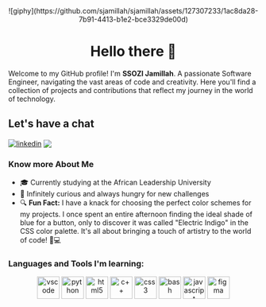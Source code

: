 <div id="header" align="center">
  ![giphy](https://github.com/sjamillah/sjamillah/assets/127307233/1ac8da28-7b91-4413-b1e2-bce3329de00d)
</div>
<h1 align="center">Hello there 👋</h1>
<p>Welcome to my GitHub profile! I'm <strong>SSOZI Jamillah</strong>. A passionate Software Engineer, navigating the vast areas of code and creativity. Here you'll find a collection of projects and contributions that reflect my journey in the world of technology.</p>

<h2>Let's have a chat</h2>
<a href="https://www.linkedin.com/in/jamillah-ssozi-08b4871a1/">
  <img src="https://img.shields.io/badge/LinkedIn-blue?logo=linkedin&logoColor=white&style=for-the-badge" alt="linkedin" align="center"/></a>
<a href="https://twitter.com/Jammy1442">
  <img src="https://img.shields.io/badge/Twitter-black?style=for-the-badge&logo=twitter&logoColor=white" align="center"/></a>

<h3>Know more About Me</h3>
<p>
<ul>
<li>🎓 Currently studying at the African Leadership University</li>
<li>🌟 Infinitely curious and always hungry for new challenges</li>
<li>🔍 <strong>Fun Fact:</strong> I have a knack for choosing the perfect color schemes for my projects. I once spent an entire afternoon finding the ideal shade of blue for a button, only to discover it was called "Electric Indigo" in the CSS color palette. It's all about bringing a touch of artistry to the world of code! 🎨💻</li>
</ul>
</p>

<h3>Languages and Tools I'm learning:</h3>
<p align="center">
<img src="https://cdn.jsdelivr.net/gh/devicons/devicon@latest/icons/vscode/vscode-original.svg" alt="vscode" width="45" height="45"/>
<img src="https://cdn.jsdelivr.net/gh/devicons/devicon@latest/icons/python/python-original-wordmark.svg" alt="python" width="45" height="45"/>
<img src="https://cdn.jsdelivr.net/gh/devicons/devicon@latest/icons/html5/html5-original.svg" alt="html5" width="45" height="45"/>
<img src="https://cdn.jsdelivr.net/gh/devicons/devicon@latest/icons/cplusplus/cplusplus-original.svg" alt="c++" width="45" height="45"/>
<img src="https://cdn.jsdelivr.net/gh/devicons/devicon@latest/icons/css3/css3-original.svg" alt="css3" width="45" height="45"/>
<img src="https://cdn.jsdelivr.net/gh/devicons/devicon@latest/icons/bash/bash-original.svg" alt="bash" width="45" height="45"/>
<img src="https://cdn.jsdelivr.net/gh/devicons/devicon@latest/icons/javascript/javascript-original.svg" alt="javascript" width="45" height="45"/>
<img src="https://cdn.jsdelivr.net/gh/devicons/devicon@latest/icons/figma/figma-original.svg" alt="figma" width="45" height="45"/>    
</p>
